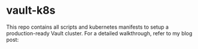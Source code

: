 # vault-k8s

This repo contains all scripts and kubernetes manifests to setup a production-ready Vault cluster.
For a detailed walkthrough, refer to my blog post:
